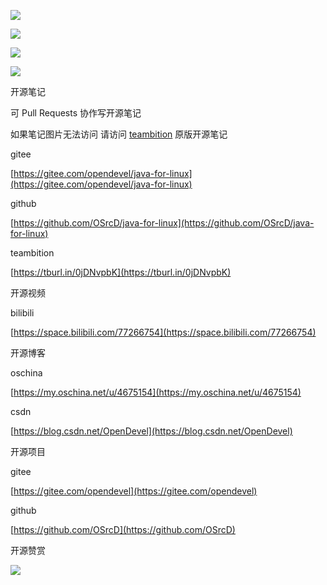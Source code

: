 ![](https://tcs.teambition.net/storage/3122d0c07497d06ce8d1483b8e35102aee97?Signature=eyJhbGciOiJIUzI1NiIsInR5cCI6IkpXVCJ9.eyJBcHBJRCI6IjU5Mzc3MGZmODM5NjMyMDAyZTAzNThmMSIsIl9hcHBJZCI6IjU5Mzc3MGZmODM5NjMyMDAyZTAzNThmMSIsIl9vcmdhbml6YXRpb25JZCI6IiIsImV4cCI6MTYxMzQ1MDAzMCwiaWF0IjoxNjEyODQ1MjMwLCJyZXNvdXJjZSI6Ii9zdG9yYWdlLzMxMjJkMGMwNzQ5N2QwNmNlOGQxNDgzYjhlMzUxMDJhZWU5NyJ9.EDNR3zOy9_lnGov78Me9VmJq_w3vFzrZcsznBDALTk8&download=image.png "")

![](https://tcs.teambition.net/storage/31226ef1cf6d9b39aa6b658839b1143c758f?Signature=eyJhbGciOiJIUzI1NiIsInR5cCI6IkpXVCJ9.eyJBcHBJRCI6IjU5Mzc3MGZmODM5NjMyMDAyZTAzNThmMSIsIl9hcHBJZCI6IjU5Mzc3MGZmODM5NjMyMDAyZTAzNThmMSIsIl9vcmdhbml6YXRpb25JZCI6IiIsImV4cCI6MTYxMzQ1MDAzMCwiaWF0IjoxNjEyODQ1MjMwLCJyZXNvdXJjZSI6Ii9zdG9yYWdlLzMxMjI2ZWYxY2Y2ZDliMzlhYTZiNjU4ODM5YjExNDNjNzU4ZiJ9.eGOEsmOe_b_Pangb7OGbTPAnHgTrHYvRVAzJ5hsurc4&download=image.png "")

![](https://tcs.teambition.net/storage/3122b8da32b631132cc1ed94c314ae2a0d45?Signature=eyJhbGciOiJIUzI1NiIsInR5cCI6IkpXVCJ9.eyJBcHBJRCI6IjU5Mzc3MGZmODM5NjMyMDAyZTAzNThmMSIsIl9hcHBJZCI6IjU5Mzc3MGZmODM5NjMyMDAyZTAzNThmMSIsIl9vcmdhbml6YXRpb25JZCI6IiIsImV4cCI6MTYxMzQ1MDAzMCwiaWF0IjoxNjEyODQ1MjMwLCJyZXNvdXJjZSI6Ii9zdG9yYWdlLzMxMjJiOGRhMzJiNjMxMTMyY2MxZWQ5NGMzMTRhZTJhMGQ0NSJ9.ySpV3ry6tGcpqKqxkzk3TUaIOtNEnfvZyrPLqVy5HMU&download=image.png "")

![](https://tcs.teambition.net/storage/312239cad8424f7d24df306439506856a85b?Signature=eyJhbGciOiJIUzI1NiIsInR5cCI6IkpXVCJ9.eyJBcHBJRCI6IjU5Mzc3MGZmODM5NjMyMDAyZTAzNThmMSIsIl9hcHBJZCI6IjU5Mzc3MGZmODM5NjMyMDAyZTAzNThmMSIsIl9vcmdhbml6YXRpb25JZCI6IiIsImV4cCI6MTYxMzQ1MDAzMCwiaWF0IjoxNjEyODQ1MjMwLCJyZXNvdXJjZSI6Ii9zdG9yYWdlLzMxMjIzOWNhZDg0MjRmN2QyNGRmMzA2NDM5NTA2ODU2YTg1YiJ9.nf4dpSRagEkHctU71b0HgOFx4owEhWs7zoCM3CnZivQ&download=image.png "")







开源笔记

可 Pull Requests 协作写开源笔记

如果笔记图片无法访问 请访问 [teambition](https://tburl.in/0jDNvpbK) 原版开源笔记

gitee

[https://gitee.com/opendevel/java-for-linux](https://gitee.com/opendevel/java-for-linux)

github

[https://github.com/OSrcD/java-for-linux](https://github.com/OSrcD/java-for-linux)

teambition

[https://tburl.in/0jDNvpbK](https://tburl.in/0jDNvpbK)

开源视频

bilibili

[https://space.bilibili.com/77266754](https://space.bilibili.com/77266754)

开源博客

oschina

[https://my.oschina.net/u/4675154](https://my.oschina.net/u/4675154)

csdn

[https://blog.csdn.net/OpenDevel](https://blog.csdn.net/OpenDevel)

开源项目

gitee

[https://gitee.com/opendevel](https://gitee.com/opendevel)

github

[https://github.com/OSrcD](https://github.com/OSrcD)

开源赞赏

![](https://tcs.teambition.net/storage/3121aed56e96d914e1046f3b498b493ce232?Signature=eyJhbGciOiJIUzI1NiIsInR5cCI6IkpXVCJ9.eyJBcHBJRCI6IjU5Mzc3MGZmODM5NjMyMDAyZTAzNThmMSIsIl9hcHBJZCI6IjU5Mzc3MGZmODM5NjMyMDAyZTAzNThmMSIsIl9vcmdhbml6YXRpb25JZCI6IiIsImV4cCI6MTYxMzQ1MDAzMCwiaWF0IjoxNjEyODQ1MjMwLCJyZXNvdXJjZSI6Ii9zdG9yYWdlLzMxMjFhZWQ1NmU5NmQ5MTRlMTA0NmYzYjQ5OGI0OTNjZTIzMiJ9.yiuDifr61ym75Qq2xQpLMghUiUYdNDKjAVhF7hOQpoM&download=image.png "")

